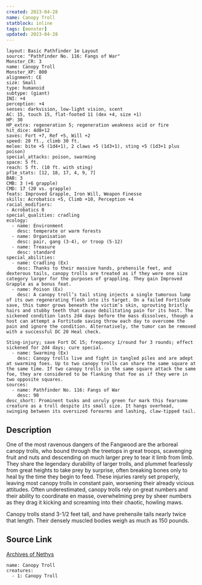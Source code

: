 ```yaml
---
created: 2023-04-28
name: Canopy Troll
statblock: inline
tags: [monster]
updated: 2023-04-28
---
```

```statblock
layout: Basic Pathfinder 1e Layout
source: "Pathfinder No. 116: Fangs of War"
Monster_CR: 3
name: Canopy Troll
Monster_XP: 800
alignment: CE
size: Small
type: humanoid
subtype: (giant)
INI: +4
perception: +4
senses: darkvision, low-light vision, scent
AC: 15, touch 15, flat-footed 11 (dex +4, size +1)
HP: 30
HP_extra: regeneration 5; regeneration weakness acid or fire
hit_dice: 4d8+12
saves: Fort +7, Ref +5, Will +2
speed: 20 ft., climb 30 ft.
melee: bite +5 (1d4+1), 2 claws +5 (1d3+1), sting +5 (1d3+1 plus poison)
special_attacks: poison, swarming
space: 5 ft.
reach: 5 ft. (10 ft. with sting)
pf1e_stats: [12, 18, 17, 4, 9, 7]
BAB: 3
CMB: 3 (+6 grapple)
CMD: 17 (20 vs. grapple)
feats: Improved Grapple, Iron Will, Weapon Finesse
skills: Acrobatics +5, Climb +10, Perception +4
racial_modifiers:
- Acrobatics 8
special_qualities: cradling
ecology:
  - name: Environment
    desc: temperate or warm forests
  - name: Organisation
    desc: pair, gang (3-4), or troop (5-12)
  - name: Treasure
    desc: standard
special_abilities:
  - name: Cradling (Ex)
    desc: Thanks to their massive hands, prehensile feet, and dexterous tails, canopy trolls are treated as if they were one size category larger for the purposes of grappling. They gain Improved Grapple as a bonus feat.
  - name: Poison (Ex)
    desc: A canopy troll’s tail sting injects a single tumorous lump of its own regenerating flesh into its target. On a failed Fortitude save, this tumor grows beneath the victim’s skin, sprouting bristly hairs and stubby teeth that cause debilitating pain for its host. The sickened condition lasts 2d4 days before the mass dissolves, though a host can attempt a Fortitude saving throw each day to overcome the pain and ignore the condition. Alternatively, the tumor can be removed with a successful DC 20 Heal check.

Sting-injury; save Fort DC 15; frequency 1/round for 3 rounds; effect sickened for 2d4 days; cure special.
  - name: Swarming (Ex)
    desc: Canopy trolls live and fight in tangled piles and are adept at swarming foes. Up to two canopy trolls can share the same square at the same time. If two canopy trolls in the same square attack the same foe, they are considered to be flanking that foe as if they were in two opposite squares.
sources:
  - name: Pathfinder No. 116: Fangs of War
    desc: 90
desc_short: Prominent tusks and unruly green fur mark this fearsome creature as a troll despite its small size. It hangs overhead, swinging between its oversized forearms and lashing, claw-tipped tail.
```
## Description
One of the most ravenous dangers of the Fangwood are the arboreal canopy trolls, who bound through the treetops in great troops, scavenging fruit and nuts and descending on much larger prey to tear it limb from limb. They share the legendary durability of larger trolls, and plummet fearlessly from great heights to take prey by surprise, often breaking bones only to heal by the time they begin to feed. These injuries rarely set properly, leaving most canopy trolls in constant pain, worsening their already vicious attitudes. Often underestimated, canopy trolls rely on great numbers and their ability to coordinate en masse, overwhelming prey by sheer numbers as they drag it kicking and screaming into their chaotic, howling maws.

Canopy trolls stand 3-1/2 feet tall, and have prehensile tails nearly twice that length. Their densely muscled bodies weigh as much as 150 pounds.
## Source Link
[Archives of Nethys](https://aonprd.com/MonsterDisplay.aspx?ItemName=Canopy%20Troll)
```encounter-table
name: Canopy Troll
creatures:
  - 1: Canopy Troll
```
